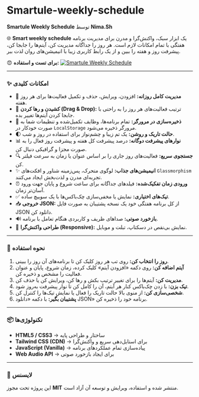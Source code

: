 # Smartule-weekly-schedule
**Smartule Weekly Schedule** توسط **Nima.Sh**

🌐 **Smart weekly schedule** یک ابزار سبک، واکنش‌گرا و مدرن برای مدیریت برنامه هفتگی با تمام امکانات لازم است.
هر روز را جداگانه مدیریت کن، آیتم‌ها را جابجا کن، پیشرفت روز و هفته را ببین و از یک رابط کاربری زیبا با انیمیشن‌های روان لذت ببر.

😍 **برای تست و استفاده:**
[![Smartule Weekly Schedule](https://img.shields.io/badge/Smartule%20Weekly%20Schedule-View-87CEEB?style=for-the-badge&logoColor=gray)](https://nima-shaheswarzadeh.github.io/Smartule-weekly-schedule)

-----

### ✨ امکانات کلیدی

  - 📅 **مدیریت کامل روزانه:** افزودن، ویرایش، حذف و تکمیل فعالیت‌ها برای هر روز هفته.
  - 🔄 **کشیدن و رها کردن (Drag & Drop):** ترتیب فعالیت‌های هر روز را به راحتی با جابجا کردن آیتم‌ها تغییر بده.
  - 💾 **ذخیره‌سازی در مرورگر:** تمام برنامه‌ها، وظایف تکمیل‌شده و تنظیمات شما به صورت خودکار در `LocalStorage` مرورگر ذخیره می‌شود.
  - 🌓 **حالت تاریک و روشن:** یک تم زیبا و چشم‌نواز برای استفاده در روز و شب.
  - 📊 **نوارهای پیشرفت دوگانه:** درصد پیشرفت کل هفته و پیشرفت روز فعال را به صورت مجزا و گرافیکی دنبال کن.
  - 🔍 **جستجوی سریع:** فعالیت‌های روز جاری را بر اساس عنوان یا زمان به سرعت فیلتر کن.
  - ✨ **انیمیشن‌های جذاب:** لوگوی متحرک، پس‌زمینه شناور و افکت‌های `Glassmorphism` تجربه‌ای مدرن و لذت‌بخش ایجاد می‌کنند.
  - ⏰ **ورودی زمان تفکیک‌شده:** فیلدهای جداگانه برای ساعت شروع و پایان جهت ورود آسان‌تر زمان.
  - ✅ **تیک‌های اختیاری:** نمایش یا مخفی‌سازی چک‌باکس‌ها با یک سوییچ ساده.
  - 📥 **خروجی JSON:** از کل برنامه هفتگی خود یک نسخه پشتیبان به صورت فایل JSON دانلود کن.
  - 🔊 **بازخورد صوتی:** صداهای ظریف و کاربردی هنگام تعامل با برنامه.
  - 📱 **طراحی واکنش‌گرا (Responsive):** نمایش بی‌نقص در دسکتاپ، تبلت و موبایل.

-----

### 🚀 نحوه استفاده

1.  **روز را انتخاب کن:** روی تب هر روز کلیک کن تا برنامه‌های آن روز را ببینی.
2.  **آیتم اضافه کن:** روی دکمه «افزودن آیتم» کلیک کرده، زمان شروع، پایان و عنوان فعالیت را مشخص و ذخیره کن.
3.  **مدیریت کن:** آیتم‌ها را برای تغییر ترتیب بکش و رها کن، ویرایش کن یا حذف کن.
4.  **تیک بزن:** با زدن چک‌باکس کنار هر آیتم، آن را کامل کن تا نوار پیشرفت به‌روز شود.
5.  **شخصی‌سازی کن:** از منوی بالا حالت تاریک را فعال یا نمایش تیک‌ها را کنترل کن.
6.  **پشتیبان بگیر:** با دکمه «دانلود JSON» برنامه خود را ذخیره کن.

-----

### 📦 تکنولوژی‌ها

  - **HTML5 / CSS3** → ساختار و طراحی پایه
  - **Tailwind CSS (CDN)** → برای استایل‌دهی سریع و واکنش‌گرا
  - **JavaScript (Vanilla)** → پیاده‌سازی تمام عملکردهای برنامه
  - **Web Audio API** → برای ایجاد بازخورد صوتی

-----

### 📁 لایسنس

این پروژه تحت مجوز **MIT** منتشر شده و استفاده، ویرایش و توسعه آن آزاد است.
